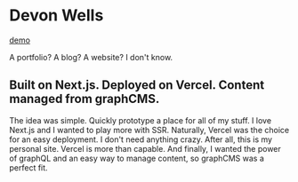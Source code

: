 # Devon Wells

[demo](https://dumpling-dev.vercel.app/)

A portfolio? A blog? A website? I don't know.

## Built on Next.js. Deployed on Vercel. Content managed from graphCMS.

The idea was simple. Quickly prototype a place for all of my stuff. I love Next.js and I wanted to play more with SSR.
Naturally, Vercel was the choice for an easy deployment. I don't need anything crazy. After all, this is my personal site. Vercel is more than capable.
And finally, I wanted the power of graphQL and an easy way to manage content, so graphCMS was a perfect fit.
